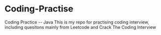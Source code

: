 Coding-Practise
===============

Coding Practice -- Java
This is my repo for practising coding interview, including quesitons mainly from Leetcode and Crack The Coding Interview
